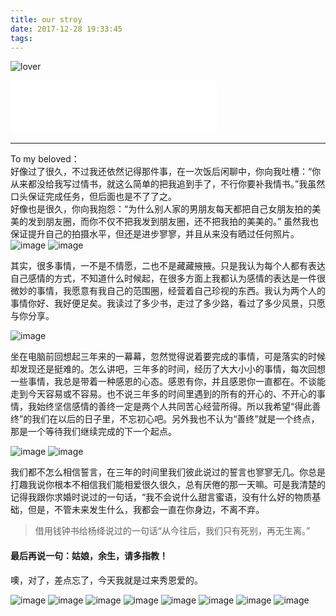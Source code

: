 ```yaml
---
title: our stroy
date: 2017-12-28 19:33:45
tags:
---
```


![lover](http://ocdgyglqe.bkt.clouddn.com/6L2A0044.jpg)<br>
<html>
<iframe frameborder="no" border="0" marginwidth="0" marginheight="0" width=330 height=86 src="//music.163.com/outchain/player?type=2&id=2080139&auto=1&height=66"></iframe>
</html>

---

To my beloved：<br> 
好像过了很久，不过我还依然记得那件事，在一次饭后闲聊中，你向我吐槽：“你从来都没给我写过情书，就这么简单的把我追到手了，不行你要补我情书。”我虽然口头保证完成任务，但后面也是不了了之。<br>
好像也是很久，你向我抱怨：“为什么别人家的男朋友每天都把自己女朋友拍的美美的发到朋友圈，而你不仅不把我发到朋友圈，还不把我拍的美美的。” 虽然我也保证提升自己的拍摄水平，但还是进步寥寥，并且从来没有晒过任何照片。<br>
![image](http://ocdgyglqe.bkt.clouddn.com/12%E5%AF%B8%E7%9B%B8%E5%86%8C6L2A0214.jpg)
![image](http://ocdgyglqe.bkt.clouddn.com/6L2A0210.jpg)

其实，很多事情，一不是不情愿，二也不是藏藏掖掖。只是我认为每个人都有表达自己感情的方式，不知道什么时候起，在很多方面上我都认为感情的表达是一件很微妙的事情，我愿意有我自己的范围圈，经营着自己珍视的东西。我认为两个人的事情你好、我好便足矣。我读过了多少书，走过了多少路，看过了多少风景，只愿与你分享。<br>

![image](http://ocdgyglqe.bkt.clouddn.com/6L2A0132.jpg)

坐在电脑前回想起三年来的一幕幕，忽然觉得说着要完成的事情，可是落实的时候却发现还是挺难的。怎么讲吧，三年多的时间，经历了大大小小的事情，每次回想一些事情，我总是带着一种感恩的心态。感恩有你，并且感恩你一直都在。不谈能走到今天容易或不容易。也不说三年多的时间里遇到的所有的开心的、不开心的事情，我始终坚信感情的善终一定是两个人共同苦心经营所得。所以我希望“得此善终”的我们在以后的日子里，不忘初心吧。另外我也不认为“善终”就是一个终点，那是一个等待我们继续完成的下一个起点。

![image](http://ocdgyglqe.bkt.clouddn.com/6L2A0056.jpg)
![image](http://ocdgyglqe.bkt.clouddn.com/6L2A0069.jpg)

我们都不怎么相信誓言，在三年的时间里我们彼此说过的誓言也寥寥无几。你总是打趣我说你根本不相信我们能相爱很久很久，总有厌倦的那一天嘛。可是我清楚的记得我跟你求婚时说过的一句话，“我不会说什么甜言蜜语，没有什么好的物质基础，但是，不管未来发生什么，我都会一直在你身边，不离不弃。
> 借用钱钟书给杨绛说过的一句话“从今往后，我们只有死别，再无生离。”

#### 最后再说一句：姑娘，余生，请多指教！

噢，对了，差点忘了，今天我就是过来秀恩爱的。

![image](http://ocdgyglqe.bkt.clouddn.com/6L2A0269.jpg)
![image](http://ocdgyglqe.bkt.clouddn.com/6L2A0282.jpg)
![image](http://ocdgyglqe.bkt.clouddn.com/6L2A0291.jpg)
![image](http://ocdgyglqe.bkt.clouddn.com/6L2A0043.jpg)
![image](http://ocdgyglqe.bkt.clouddn.com/6L2A0076.jpg)
![image](http://ocdgyglqe.bkt.clouddn.com/6L2A0235%E4%B8%8D%E5%90%8C%E7%BB%84.jpg)
![image](http://ocdgyglqe.bkt.clouddn.com/6L2A0134%E5%A4%A7.jpg)
![image](http://ocdgyglqe.bkt.clouddn.com/6L2A0049.jpg)